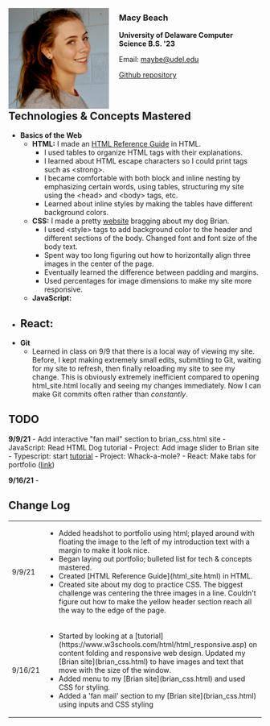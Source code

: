 
<img src="mugshot.jpeg"
     alt="Macy Beach mugshot"
     style="float: left; margin-right: 20px; width:200px;" />

### Macy Beach

**University of Delaware Computer Science B.S. '23**

Email: <maybe@udel.edu>

[Github repository](https://github.com/maybeep/maybeep.github.io.git) 

<br>

## Technologies &amp; Concepts Mastered
- **Basics of the Web**
    - **HTML:** I made an [HTML Reference Guide](html_site.html) in HTML. 
        - I used tables to organize HTML tags with their explanations. 
        - I learned about HTML escape characters so I could print tags such as &lt;strong&gt;. 
        - I became comfortable with both block and inline nesting by emphasizing certain words, using tables, structuring my site using the &lt;head&gt; and &lt;body&gt; tags, etc.
        - Learned about inline styles by making the tables have different background colors.
    - **CSS:** I made a pretty [website](brian_css.html) bragging about my dog Brian.
        - I used &lt;style&gt; tags to add background color to the header and different sections of the body. Changed font and font size of the body text.
        - Spent way too long figuring out how to horizontally align three images in the center of the page.
        - Eventually learned the difference between padding and margins.
        - Used percentages for image dimensions to make my site more responsive.
    - **JavaScript:** 
- **React:**
    -
- **Git**
    - Learned in class on 9/9 that there is a local way of viewing my site. Before, I kept making extremely small edits, submitting to Git, waiting for my site to refresh, then finally reloading my site to see my change. This is obviously extremely inefficient compared to opening html_site.html locally and seeing my changes immediately. Now I can make Git commits often rather than *constantly*.

## TODO
**9/9/21**
    - Add interactive "fan mail" section to brian_css.html site
    - JavaScript: Read HTML Dog tutorial
        - Project: Add image slider to Brian site
    - Typescript: start [tutorial](https://www.typescriptlang.org/docs/handbook/typescript-in-5-minutes.html)
        - Project: Whack-a-mole?
    - React: Make tabs for portfolio ([link](https://www.freecodecamp.org/news/javascript-projects-for-beginners/#how-to-create-tabs-for-a-portfolio-page))

**9/16/21**
    - 

## Change Log
<table>
    <tr>
        <td> 9/9/21 </td>
        <td> 
            <ul>
                <li> Added headshot to portfolio using html; played around with floating the image to the left of my introduction text with a margin to make it look nice. </li>
                <li> Began laying out portfolio; bulleted list for tech & concepts mastered. </li>
                <li> Created [HTML Reference Guide](html_site.html) in HTML. </li>
                <li> Created site about my dog to practice CSS. The biggest challenge was centering the three images in a line. Couldn't figure out how to make the yellow header section reach all the way to the edge of the page. </li>
            </ul>
        </td>
    </tr>
    <tr>
        <td> 9/16/21 </td>
        <td>
            <ul>
                <li> Started by looking at a [tutorial](https://www.w3schools.com/html/html_responsive.asp) on content folding and responsive web design. Updated my [Brian site](brian_css.html) to have images and text that move with the size of the window. </li>
                <li> Added menu to my [Brian site](brian_css.html) and used CSS for styling. </li>
                <li> Added a 'fan mail' section to my [Brian site](brian_css.html) using inputs and CSS styling </li>
            </ul>
        </td>
    </tr>
</table>
